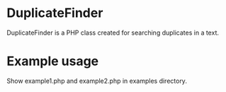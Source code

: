 # DuplicateFinder
DuplicateFinder is a PHP class created for searching duplicates in a text.

# Example usage
Show example1.php and example2.php in examples directory.
